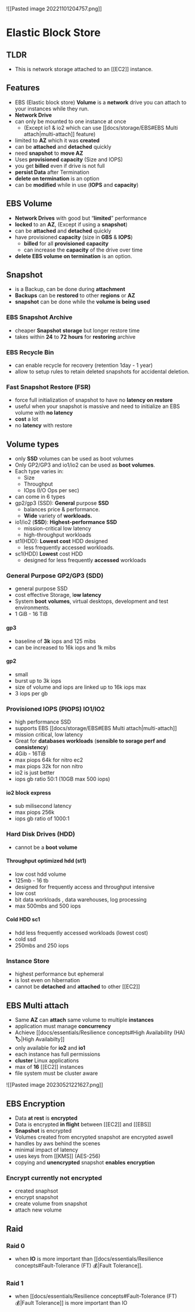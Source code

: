 ![[Pasted image 20221101204757.png]]
# Elastic Block Store

## TLDR
- This is network storage attached to an [[EC2]] instance.

## Features
- EBS (Elastic block store) **Volume** is a **network** drive you can attach to your instances while they run.
- **Network Drive**
- can only be mounted to one instance at once 
	- (Except io1 & io2 which can use [[docs/storage/EBS#EBS Multi attach|multi-attach]] feature)
- limited to **AZ** which it was **created**
- can be **attached** and **detached** quickly
- need **snapshot** to **move AZ**
- Uses **provisioned** **capacity** (Size and IOPS)
- you get **billed** even if drive is not full
- **persist Data** after Termination
- **delete on termination** is an option
- can be **modified** while in use (**IOPS** and **capacity**)

## EBS Volume
 - **Network Drives** with good but “**limited**” performance
 - **locked** to an **AZ**, (Except if using a **snapshot**)
 - can be **attached** and **detached** quickly
 - have provisioned **capacity** (size in **GBS** & **IOPS**)
	 - **billed** for all **provisioned** **capacity**
	 - can increase the **capacity** of the drive over time
 - **delete EBS volume on termination** is an option.

## Snapshot
- is a Backup, can be done during **attachment**
- **Backups** can be **restored** to other **regions** or **AZ**
- **snapshot** can be done while the **volume is being used**

### EBS Snapshot Archive
- cheaper **Snapshot** **storage** but longer restore time
- takes within **24** to **72** **hours** for **restoring** archive

### EBS Recycle Bin
- can enable recycle for recovery (retention 1day - 1 year)
- allow to setup rules to retain deleted snapshots for accidental deletion.

### Fast Snapshot Restore (FSR)
- force full initialization of snapshot to have no **latency on restore**
- useful when your snapshot is massive and need to initialize an EBS volume with **no latency**
- **cost** a lot
- no **latency** with restore

## Volume types
- only **SSD** volumes can be used as boot volumes
- Only GP2/GP3 and io1/io2 can be used as **boot volumes**.
- Each type varies in:
	- Size
	- Throughput
	- IOps (I/O Ops per sec)
- can come in 6 types
- gp2/gp3 (SSD): **General** purpose **SSD** 
	- balances price & performance.
	- **Wide** variety of **workloads.**
- io1/io2 (**SSD**): **Highest-performance SSD** 
	- mission-critical low latency 
	- high-throughput workloads
- st1(HDD): **Lowest cost** HDD designed 
	- less frequently accessed workloads.
- sc1(HDD) **Lowest** cost HDD 
	- designed for less frequently **accessed** workloads

### General Purpose GP2/GP3 (SDD)
- general purpose SSD
- cost effective Storage, l**ow latency**
- System **boot** **volumes**, virtual desktops, development and test environments.
- 1 GiB - 16 TiB

#### gp3
- baseline of **3k** iops and 125 mibs
- can be increased to 16k iops and 1k mibs

#### gp2
- small 
- burst up to 3k iops
- size of volume and iops are linked up to 16k iops max
- 3 iops per gb

### Provisioned IOPS (PIOPS) IO1/IO2
- high performance SSD
- supports EBS [[docs/storage/EBS#EBS Multi attach|multi-attach]]
- mission critical, low latency
- Great for **databases workloads** (**sensible to sorage perf and consistency**)
- 4Gib - 16TiB
- max piops 64k for nitro ec2 
- max piops 32k for non nitro
- io2 is just better
- iops gb ratio 50:1 (10GB max 500 iops)

#### io2 block express
- sub milisecond latency
- max piops 256k 
- iops gb ratio of 1000:1

### Hard Disk Drives (HDD)
- cannot be a **boot volume**

#### **Throughput optimized hdd** (st1)  
- low cost hdd volume
- 125mb - 16 tb
- designed for frequently access and throughput intensive
- low cost
- bit data workloads , data warehouses, log processing
- max 500mbs and 500 iops

#### Cold HDD sc1
- hdd less frequently accessed workloads (lowest cost)
- cold ssd
- 250mbs and 250 iops


### Instance Store
- highest performance but ephemeral
- is lost even on hibernation
- cannot be **detached** and **attached** to other [[EC2]]

## EBS Multi attach
- Same **AZ** can **attach** same volume to multiple **instances**
- application must manage **concurrency**
-  Achieve [[docs/essentials/Resilience concepts#High Availability (HA) **🏷️**|High Availabilty]]
- only available for **io2** and **io1**
- each instance has full permissions
- **cluster** Linux applications
- max of **16** [[EC2]] instances
- file system must be cluster aware

![[Pasted image 20230521221627.png]]

## EBS Encryption
- Data **at rest** is **encrypted**
- Data is encrypted **in flight** between [[EC2]] and [[EBS]]
- **Snapshot** is encrypted
- Volumes created from encrypted snapshot are encrypted aswell
- handles by aws behind the scenes
- minimal impact of latency
- uses keys from [[KMS]] (AES-256)
- copying and **unencrypted** snapshot **enables** **encryption**

### Encrypt currently not encrypted
- created snaphsot
- encrypt snapshot
- create volume from snapshot
- attach new volume

## Raid

### Raid 0
- when  **IO** is more important than [[docs/essentials/Resilience concepts#Fault-Tolerance (FT) 💰|Fault Tolerance]].
### Raid 1
- when  [[docs/essentials/Resilience concepts#Fault-Tolerance (FT) 💰|Fault Tolerance]] is more important than IO
